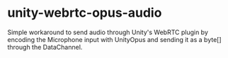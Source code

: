# unity-webrtc-opus-audio
Simple workaround to send audio through Unity's WebRTC plugin by encoding the Microphone input with UnityOpus and sending it as a byte[] through the DataChannel.
